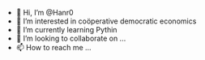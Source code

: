 - 👋 Hi, I’m @Hanr0
- 👀 I’m interested in coöperative democratic economics
- 🌱 I’m currently learning Pythin
- 💞️ I’m looking to collaborate on ...
- 📫 How to reach me ...

<!---
Hanr0/Hanr0 is a ✨ special ✨ repository because its `README.md` (this file) appears on your GitHub profile.
You can click the Preview link to take a look at your changes.
--->
